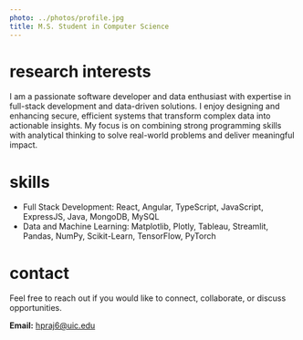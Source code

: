 ```yaml
---
photo: ../photos/profile.jpg
title: M.S. Student in Computer Science
---
```


# research interests

I am a passionate software developer and data enthusiast with expertise in full-stack development and data-driven solutions. I enjoy designing and enhancing secure, efficient systems that transform complex data into actionable insights. My focus is on combining strong programming skills with analytical thinking to solve real-world problems and deliver meaningful impact.


# skills
- Full Stack Development: React, Angular, TypeScript, JavaScript, ExpressJS, Java, MongoDB, MySQL
- Data and Machine Learning: Matplotlib, Plotly, Tableau, Streamlit, Pandas, NumPy, Scikit-Learn, TensorFlow, PyTorch

# contact

Feel free to reach out if you would like to connect, collaborate, or discuss opportunities.

**Email:** [hpraj6@uic.edu](mailto:hpraj6@uic.edu)
